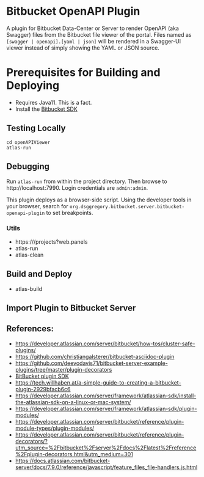 # Bitbucket OpenAPI Plugin

A plugin for Bitbucket Data-Center or Server to render OpenAPI (aka Swagger) files from the Bitbucket file viewer of the portal. Files named as `[swagger | openapi].[yaml | json]` will be rendered in a Swagger-UI viewer instead of simply showing the YAML or JSON source.

# Prerequisites for Building and Deploying
* Requires Java11. This is a fact.
* Install the [Bitbucket SDK](https://developer.atlassian.com/server/framework/atlassian-sdk/install-the-atlassian-sdk-on-a-linux-or-mac-system/)

## Testing Locally
```shell
cd openAPIViewer
atlas-run
```

## Debugging
Run `atlas-run` from within the project directory. Then browse to http://localhost:7990. Login credentials are `admin:admin`.

This plugin deploys as a browser-side script. Using the developer tools in your browser, search for `org.dsggregory.bitbucket.server.bitbucket-openapi-plugin` to set breakpoints.

### Utils
* https://<your Bitbucket Server instance>/projects?web.panels
* atlas-run
* atlas-clean

## Build and Deploy
* atlas-build

## Import Plugin to Bitbucket Server

## References:
* https://developer.atlassian.com/server/bitbucket/how-tos/cluster-safe-plugins/
* https://github.com/christiangalsterer/bitbucket-asciidoc-plugin
* https://github.com/deevodavis71/bitbucket-server-example-plugins/tree/master/plugin-decorators
* [BitBucket plugin SDK](https://developer.atlassian.com/server/framework/atlassian-sdk/install-the-atlassian-sdk-on-a-linux-or-mac-system/)
* https://tech.willhaben.at/a-simple-guide-to-creating-a-bitbucket-plugin-2929bfacb6c6
* https://developer.atlassian.com/server/framework/atlassian-sdk/install-the-atlassian-sdk-on-a-linux-or-mac-system/
* https://developer.atlassian.com/server/framework/atlassian-sdk/plugin-modules/
* https://developer.atlassian.com/server/bitbucket/reference/plugin-module-types/plugin-modules/
* https://developer.atlassian.com/server/bitbucket/reference/plugin-decorators/?utm_source=%2Fbitbucket%2Fserver%2Fdocs%2Flatest%2Freference%2Fplugin-decorators.html&utm_medium=301
* https://docs.atlassian.com/bitbucket-server/docs/7.9.0/reference/javascript/feature_files_file-handlers.js.html
